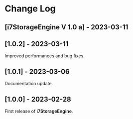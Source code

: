 # Change Log
 
## [i7StorageEngine V 1.0 a] - 2023-03-11
 
## [1.0.2] - 2023-03-11
  Improved performances and bug fixes.
  
## [1.0.1] - 2023-03-06
  Documentation update.

## [1.0.0] - 2023-02-28
  First release of **i7StorageEngine**.
  
